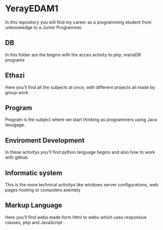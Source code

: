 # YerayEDAM1
In this repository you will find my career as a programming student from unknowledge to a Junior Programmer.

## DB
In this folder are the begins with the acces activity to php, mariaDB programs

## Ethazi
Here you'll find all the subjects at once, with different projects all made by group work
## Program
Program is the subject where we start thinking as programmers using Java lenugage.

## Enviroment Development
In these activitys you'll find python language begins and also how to work with github.

## Informatic system
This is the more technical activitys like windows server configurations, web pages hosting or computers asembly

## Markup Language
Here you'll find webs made form Html to webs which uses  responsive classes, php and JavaScript .
